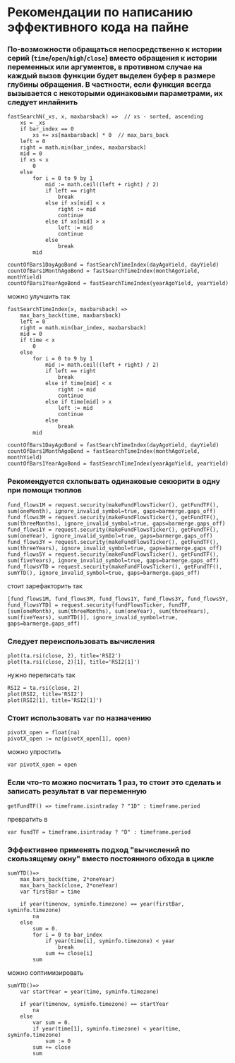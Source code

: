 # Рекомендации по написанию эффективного кода на пайне

### По-возможности обращаться непосредственно к истории серий (`time`/`open`/`high`/`close`) вместо обращения к истории переменных или аргументов, в противном случае на каждый вызов функции будет выделен буфер в размере глубины обращения. В частности, если функция всегда вызывается с некоторыми одинаковыми параметрами, их следует инлайнить
```
fastSearchN(_xs, x, maxbarsback) =>  // xs - sorted, ascending
	xs = _xs
	if bar_index == 0
		xs += xs[maxbarsback] * 0  // max_bars_back
	left = 0
	right = math.min(bar_index, maxbarsback)
	mid = 0
	if xs < x
		0
	else
		for i = 0 to 9 by 1
			mid := math.ceil((left + right) / 2)
			if left == right
				break
			else if xs[mid] < x
				right := mid
				continue
			else if xs[mid] > x
				left := mid
				continue
			else
				break
		mid

countOfBars1DayAgoBond = fastSearchTimeIndex(dayAgoYield, dayYield)
countOfBars1MonthAgoBond = fastSearchTimeIndex(monthAgoYield, monthYield)
countOfBars1YearAgoBond = fastSearchTimeIndex(yearAgoYield, yearYield)
```
можно улучшить так
```
fastSearchTimeIndex(x, maxbarsback) =>
	max_bars_back(time, maxbarsback)
	left = 0
	right = math.min(bar_index, maxbarsback)
	mid = 0
	if time < x
		0
	else
		for i = 0 to 9 by 1
			mid := math.ceil((left + right) / 2)
			if left == right
				break
			else if time[mid] < x
				right := mid
				continue
			else if time[mid] > x
				left := mid
				continue
			else
				break
		mid

countOfBars1DayAgoBond = fastSearchTimeIndex(dayAgoYield, dayYield)
countOfBars1MonthAgoBond = fastSearchTimeIndex(monthAgoYield, monthYield)
countOfBars1YearAgoBond = fastSearchTimeIndex(yearAgoYield, yearYield)
```
### Рекомендуется схлопывать одинаковые секюрити в одну при помощи тюплов
```
fund_flows1M = request.security(makeFundFlowsTicker(), getFundTF(), sum(oneMonth), ignore_invalid_symbol=true, gaps=barmerge.gaps_off)
fund_flows3M = request.security(makeFundFlowsTicker(), getFundTF(), sum(threeMonths), ignore_invalid_symbol=true, gaps=barmerge.gaps_off)
fund_flows1Y = request.security(makeFundFlowsTicker(), getFundTF(), sum(oneYear), ignore_invalid_symbol=true, gaps=barmerge.gaps_off)
fund_flows3Y = request.security(makeFundFlowsTicker(), getFundTF(), sum(threeYears), ignore_invalid_symbol=true, gaps=barmerge.gaps_off)
fund_flows5Y = request.security(makeFundFlowsTicker(), getFundTF(), sum(fiveYears), ignore_invalid_symbol=true, gaps=barmerge.gaps_off)
fund_flowsYTD = request.security(makeFundFlowsTicker(), getFundTF(), sumYTD(), ignore_invalid_symbol=true, gaps=barmerge.gaps_off)
```
стоит зарефакторить так
```
[fund_flows1M, fund_flows3M, fund_flows1Y, fund_flows3Y, fund_flows5Y, fund_flowsYTD] = request.security(fundFlowsTicker, fundTF, [sum(oneMonth), sum(threeMonths), sum(oneYear), sum(threeYears), sum(fiveYears), sumYTD()], ignore_invalid_symbol=true, gaps=barmerge.gaps_off)
```
### Следует переиспользовать вычиcления
```
plot(ta.rsi(close, 2), title='RSI2')
plot(ta.rsi(close, 2)[1], title='RSI2[1]')
```
нужно переписать так
```
RSI2 = ta.rsi(close, 2)
plot(RSI2, title='RSI2')
plot(RSI2[1], title='RSI2[1]')
```
### Стоит использовать `var` по назначению
```
pivotX_open = float(na)
pivotX_open := nz(pivotX_open[1], open)
```
можно упростить
```
var pivotX_open = open
```
### Если что-то можно посчитать 1 раз, то стоит это сделать и записать результат в var переменную
```
getFundTF() => timeframe.isintraday ? "1D" : timeframe.period
```
превратить в
```
var fundTF = timeframe.isintraday ? "D" : timeframe.period
```
### Эффективнее применять подход "вычислений по скользящему окну" вместо постоянного обхода в цикле
```
sumYTD()=>
	max_bars_back(time, 2*oneYear)
	max_bars_back(close, 2*oneYear)
	var firstBar = time

	if year(timenow, syminfo.timezone) == year(firstBar, syminfo.timezone)
		na
	else
		sum = 0.
		for i = 0 to bar_index
			if year(time[i], syminfo.timezone) < year
				break
			sum += close[i]
		sum
```
можно соптимизировать
```
sumYTD()=>
    var startYear = year(time, syminfo.timezone)

	if year(timenow, syminfo.timezone) == startYear
		na
	else
		var sum = 0.
        if year(time[1], syminfo.timezone) < year(time, syminfo.timezone)
            sum := 0
        sum += close
		sum
```